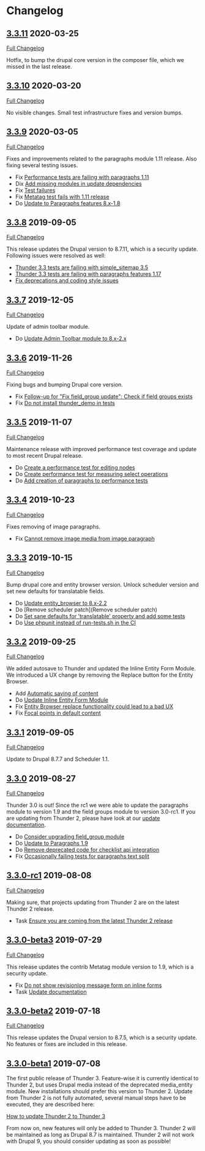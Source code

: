 # Changelog

## [3.3.11](https://github.com/thunder/thunder-distribution/tree/3.3.11) 2020-03-25
[Full Changelog](https://github.com/thunder/thunder-distribution/compare/3.3.10...3.3.11)

Hotfix, to bump the drupal core version in the composer file, which we missed in the last release.

## [3.3.10](https://github.com/thunder/thunder-distribution/tree/3.3.10) 2020-03-20
[Full Changelog](https://github.com/thunder/thunder-distribution/compare/3.3.9...3.3.10)

No visible changes. Small test infrastructure fixes and version bumps.

## [3.3.9](https://github.com/thunder/thunder-distribution/tree/3.3.9) 2020-03-05
[Full Changelog](https://github.com/thunder/thunder-distribution/compare/3.3.8...3.3.9)

Fixes and improvements related to the paragraphs module 1.11 release. Also fixing several testing issues.

- Fix [Performance tests are failing with paragraphs 1.11](https://www.drupal.org/node/3115061)
- Dix [Add missing modules in update dependencies](https://www.drupal.org/node/3102123)
- Fix [Test failures](https://www.drupal.org/node/3114591)
- Fix [Metatag test fails with 1.11 release](https://www.drupal.org/node/3104801)
- Do [Update to Paragraphs features 8.x-1.8](https://www.drupal.org/node/3116379)

## [3.3.8](https://github.com/thunder/thunder-distribution/tree/3.3.8) 2019-09-05
[Full Changelog](https://github.com/thunder/thunder-distribution/compare/3.3.7...3.3.8)

This release updates the Drupal version to 8.7.11, which is a security update. Following issues were resolved as well:

 - [Thunder 3.3 tests are failing with simple_sitemap 3.5](https://www.drupal.org/node/3101277)
 - [Thunder 3.3 tests are failing with paragraphs features 1.17](https://www.drupal.org/node/3100643)
 - [Fix deprecations and coding style issues](https://www.drupal.org/node/3100288)

## [3.3.7](https://github.com/thunder/thunder-distribution/tree/3.3.7) 2019-12-05
[Full Changelog](https://github.com/thunder/thunder-distribution/compare/3.3.6...3.3.7)

Update of admin toolbar module.

- Do [Update Admin Toolbar module to 8.x-2.x](https://www.drupal.org/node/3097026)

## [3.3.6](https://github.com/thunder/thunder-distribution/tree/3.3.6) 2019-11-26
[Full Changelog](https://github.com/thunder/thunder-distribution/compare/3.3.5...3.3.6)

Fixing bugs and bumping Drupal core version.

- Fix [Follow-up for "Fix field_group update": Check if field groups exists](https://www.drupal.org/node/3087938)
- Fix [Do not install thunder_demo in tests](https://www.drupal.org/node/3094367)

## [3.3.5](https://github.com/thunder/thunder-distribution/tree/3.3.5) 2019-11-07
[Full Changelog](https://github.com/thunder/thunder-distribution/compare/3.3.4...3.3.5)

Maintenance release with improved performance test coverage and update to most recent Drupal release.

- Do [Create a performance test for editing nodes](https://www.drupal.org/node/3089695)
- Do [Create performance test for measuring select operations](https://www.drupal.org/node/3092267)
- Do [Add creation of paragraphs to performance tests](https://www.drupal.org/node/3092996)

## [3.3.4](https://github.com/thunder/thunder-distribution/tree/3.3.4) 2019-10-23
[Full Changelog](https://github.com/thunder/thunder-distribution/compare/3.3.3...3.3.4)

Fixes removing of image paragraphs.

- Fix [Cannot remove image media from image paragraph](https://www.drupal.org/node/3088809)

## [3.3.3](https://github.com/thunder/thunder-distribution/tree/3.3.3) 2019-10-15
[Full Changelog](https://github.com/thunder/thunder-distribution/compare/3.3.2...3.3.3)

Bump drupal core and entity browser version. Unlock scheduler version and set new defaults for translatable fields.

- Do [Update entity_browser to 8.x-2.2](https://www.drupal.org/node/3065999)
- Do [Remove scheduler patch](Remove scheduler patch)
- Do [Set sane defaults for 'translatable' property and add some tests](https://www.drupal.org/node/2918993)
- Do [Use phpunit instead of run-tests.sh in the CI](https://www.drupal.org/node/3083508)

## [3.3.2](https://github.com/thunder/thunder-distribution/tree/3.3.2) 2019-09-25
[Full Changelog](https://github.com/thunder/thunder-distribution/compare/3.3.1...3.3.2)

We added autosave to Thunder and updated the Inline Entity Form Module. We introduced a UX change by removing the
Replace button for the Entity Browser.

- Add [Automatic saving of content](https://www.drupal.org/node/2828088)
- Do [Update Inline Entity Form Module](https://www.drupal.org/node/3083045)
- Fix [Entity Browser replace functionality could lead to a bad UX](https://www.drupal.org/node/3080403)
- Fix [Focal points in default content](https://www.drupal.org/node/3083350)

## [3.3.1](https://github.com/thunder/thunder-distribution/tree/3.3.1) 2019-09-05
[Full Changelog](https://github.com/thunder/thunder-distribution/compare/3.3.0...3.3.1)

Update to Drupal 8.7.7 and Scheduler 1.1.

## [3.3.0](https://github.com/thunder/thunder-distribution/tree/3.3.0) 2019-08-27
[Full Changelog](https://github.com/thunder/thunder-distribution/compare/3.3.0-rc1...3.3.0)

Thunder 3.0 is out! Since the rc1 we were able to update the paragraphs module to version 1.9 and the field groups
module to version 3.0-rc1.
If you are updating from Thunder 2, please have look at our [update documentation](https://thunder.github.io/thunder-documentation/update-2-to-3).

- Do [Consider upgrading field_group module](https://www.drupal.org/node/3059646)
- Do [Update to Paragraphs 1.9](https://www.drupal.org/node/3042078)
- Do [Remove deprecated code for checklist api integration](https://www.drupal.org/node/3040952)
- Fix [Occasionally failing tests for paragraphs text split](https://www.drupal.org/node/3073791)

## [3.3.0-rc1](https://github.com/thunder/thunder-distribution/tree/3.3.0-rc1) 2019-08-08
[Full Changelog](https://github.com/thunder/thunder-distribution/compare/3.3.0-beta3...3.3.0-rc1)

Making sure, that projects updating from Thunder 2 are on the latest Thunder 2 release.

- Task [Ensure you are coming from the latest Thunder 2 release](https://www.drupal.org/project/thunder/issues/3064515)

## [3.3.0-beta3](https://github.com/thunder/thunder-distribution/tree/3.3.0-beta3) 2019-07-29
[Full Changelog](https://github.com/thunder/thunder-distribution/compare/3.3.0-beta2...3.3.0-beta3)

This release updates the contrib Metatag module version to 1.9, which is a security update.

- Fix [Do not show revisionlog message form on inline forms](https://www.drupal.org/project/thunder/issues/3055350)
- Task [Update documentation](https://www.drupal.org/project/thunder/issues/3069987)

## [3.3.0-beta2](https://github.com/thunder/thunder-distribution/tree/3.3.0-beta2) 2019-07-18
[Full Changelog](https://github.com/thunder/thunder-distribution/compare/3.3.0-beta1...3.3.0-beta2)

This release updates the Drupal version to 8.7.5, which is a security update. No features or fixes are included in this
release.

## [3.3.0-beta1](https://github.com/thunder/thunder-distribution/tree/3.3.0-beta1) 2019-07-08

The first public release of Thunder 3. Feature-wise it is currently identical to Thunder 2, but uses Drupal media instead
of the deprecated media_entity module. New installations should prefer this version to Thunder 2.
Update from Thunder 2 is not fully automated, several manual steps have to be executed, they are described here:

[How to update Thunder 2 to Thunder 3](https://thunder.github.io/thunder-documentation/update-2-to-3)

From now on, new features will only be added to Thunder 3. Thunder 2 will be maintained as long as Drupal 8.7 is
maintained.
Thunder 2 will not work with Drupal 9, you should consider updating as soon as possible!
